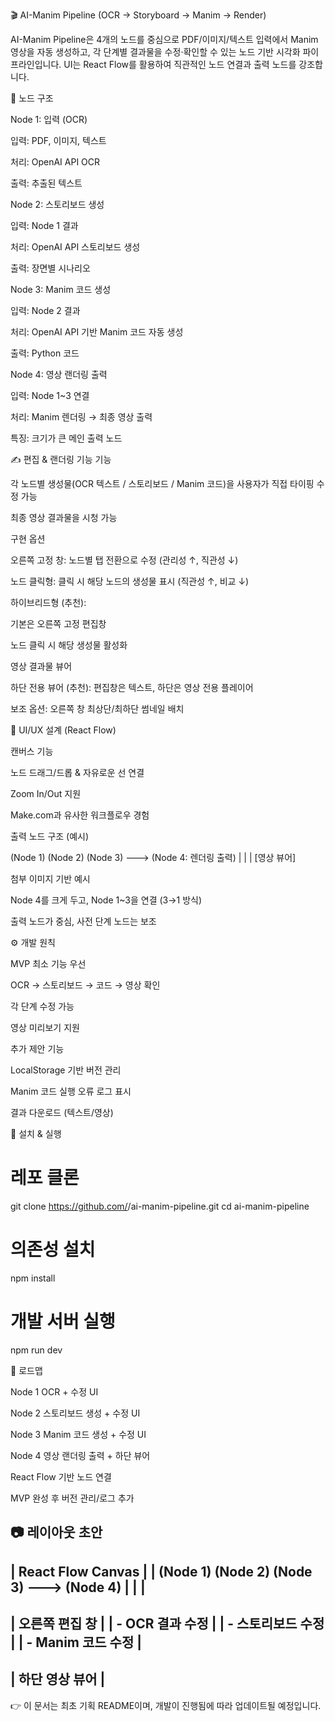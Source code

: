 🎬 AI-Manim Pipeline (OCR → Storyboard → Manim → Render)

AI-Manim Pipeline은 4개의 노드를 중심으로 PDF/이미지/텍스트 입력에서 Manim 영상을 자동 생성하고, 각 단계별 결과물을 수정·확인할 수 있는 노드 기반 시각화 파이프라인입니다.
UI는 React Flow를 활용하여 직관적인 노드 연결과 출력 노드를 강조합니다.

🧩 노드 구조

Node 1: 입력 (OCR)

입력: PDF, 이미지, 텍스트

처리: OpenAI API OCR

출력: 추출된 텍스트

Node 2: 스토리보드 생성

입력: Node 1 결과

처리: OpenAI API 스토리보드 생성

출력: 장면별 시나리오

Node 3: Manim 코드 생성

입력: Node 2 결과

처리: OpenAI API 기반 Manim 코드 자동 생성

출력: Python 코드

Node 4: 영상 랜더링 출력

입력: Node 1~3 연결

처리: Manim 렌더링 → 최종 영상 출력

특징: 크기가 큰 메인 출력 노드

✍️ 편집 & 랜더링 기능
기능

각 노드별 생성물(OCR 텍스트 / 스토리보드 / Manim 코드)을 사용자가 직접 타이핑 수정 가능

최종 영상 결과물을 시청 가능

구현 옵션

오른쪽 고정 창: 노드별 탭 전환으로 수정 (관리성 ↑, 직관성 ↓)

노드 클릭형: 클릭 시 해당 노드의 생성물 표시 (직관성 ↑, 비교 ↓)

하이브리드형 (추천):

기본은 오른쪽 고정 편집창

노드 클릭 시 해당 생성물 활성화

영상 결과물 뷰어

하단 전용 뷰어 (추천): 편집창은 텍스트, 하단은 영상 전용 플레이어

보조 옵션: 오른쪽 창 최상단/최하단 썸네일 배치

🎨 UI/UX 설계 (React Flow)

캔버스 기능

노드 드래그/드롭 & 자유로운 선 연결

Zoom In/Out 지원

Make.com과 유사한 워크플로우 경험

출력 노드 구조 (예시)

(Node 1)   (Node 2)   (Node 3) ---> (Node 4: 렌더링 출력)
   |          |          |             [영상 뷰어]


첨부 이미지 기반 예시

Node 4를 크게 두고, Node 1~3을 연결 (3→1 방식)

출력 노드가 중심, 사전 단계 노드는 보조

⚙️ 개발 원칙

MVP 최소 기능 우선

OCR → 스토리보드 → 코드 → 영상 확인

각 단계 수정 가능

영상 미리보기 지원

추가 제안 기능

LocalStorage 기반 버전 관리

Manim 코드 실행 오류 로그 표시

결과 다운로드 (텍스트/영상)

🚀 설치 & 실행
# 레포 클론
git clone https://github.com/<username>/ai-manim-pipeline.git
cd ai-manim-pipeline

# 의존성 설치
npm install

# 개발 서버 실행
npm run dev

📌 로드맵

 Node 1 OCR + 수정 UI

 Node 2 스토리보드 생성 + 수정 UI

 Node 3 Manim 코드 생성 + 수정 UI

 Node 4 영상 랜더링 출력 + 하단 뷰어

 React Flow 기반 노드 연결

 MVP 완성 후 버전 관리/로그 추가

📷 레이아웃 초안
 -----------------------------------------------------
|                   React Flow Canvas                 |
|   (Node 1)   (Node 2)   (Node 3)    --->  (Node 4)  |
|                                                   |
 -----------------------------------------------------
|              오른쪽 편집 창                        |
|   - OCR 결과 수정                                 |
|   - 스토리보드 수정                              |
|   - Manim 코드 수정                              |
 -----------------------------------------------------
|              하단 영상 뷰어                        |
 -----------------------------------------------------


👉 이 문서는 최초 기획 README이며, 개발이 진행됨에 따라 업데이트될 예정입니다.
